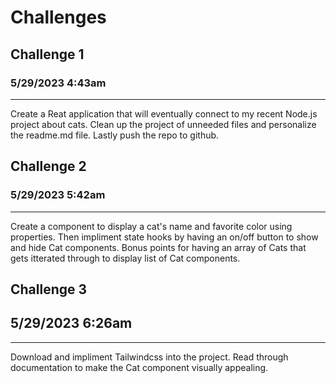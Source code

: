 # Challenges

## Challenge 1

### 5/29/2023 4:43am

---

Create a Reat application that will
eventually connect to my recent Node.js
project about cats. Clean up the project
of unneeded files and personalize the
readme.md file. Lastly push the repo
to github.

## Challenge 2

### 5/29/2023 5:42am

---

Create a component to display a cat's name
and favorite color using properties. Then
impliment state hooks by having an on/off
button to show and hide Cat components.
Bonus points for having an array of Cats
that gets itterated through to display list
of Cat components.

## Challenge 3

## 5/29/2023 6:26am

---

Download and impliment Tailwindcss into the
project. Read through documentation to make
the Cat component visually appealing.
